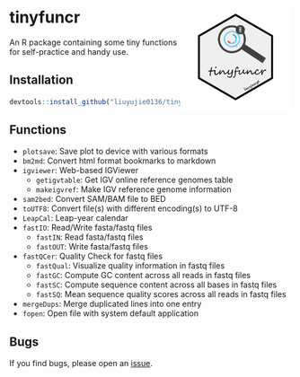 # tinyfuncr <img src="logo-tinyfuncr.png" width=200 align="right" />

An R package containing some tiny functions for self-practice and handy use.

## Installation

```r
devtools::install_github("liuyujie0136/tinyfuncr")
```
## Functions

* `plotsave`: Save plot to device with various formats
* `bm2md`: Convert html format bookmarks to markdown
* `igviewer`: Web-based IGViewer
  * `getigvtable`: Get IGV online reference genomes table
  * `makeigvref`: Make IGV reference genome information
* `sam2bed`: Convert SAM/BAM file to BED
* `toUTF8`: Convert file(s) with different encoding(s) to UTF-8
* `LeapCal`: Leap-year calendar
* `fastIO`: Read/Write fasta/fastq files
  * `fastIN`: Read fasta/fastq files
  * `fastOUT`: Write fasta/fastq files
* `fastQCer`: Quality Check for fastq files
  * `fastQual`: Visualize quality information in fastq files
  * `fastGC`: Compute GC content across all reads in fastq files
  * `fastSC`: Compute sequence content across all bases in fastq files
  * `fastSQ`: Mean sequence quality scores across all reads in fastq files
* `mergeDups`: Merge duplicated lines into one entry
* `fopen`: Open file with system default application

## Bugs

If you find bugs, please open an [issue](https://github.com/liuyujie0136/tinyfuncr/issues).
